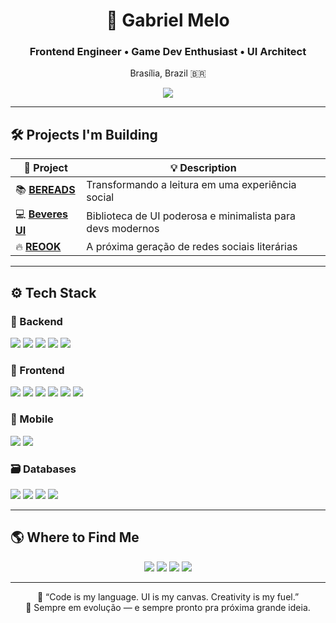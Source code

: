 <h1 align="center">🚀 Gabriel Melo</h1>
<h3 align="center">Frontend Engineer • Game Dev Enthusiast • UI Architect</h3>
<p align="center">Brasília, Brazil 🇧🇷</p>

<p align="center">
  <img src="https://readme-typing-svg.demolab.com?font=Fira+Code&weight=500&size=20&duration=2500&pause=1000&color=FBA94C&center=true&vCenter=true&width=650&lines=Building+beautiful+products+with+code.;Designing+next-gen+UI+libraries.;Obsessed+with+performance+%26+developer+experience.;Turning+ideas+into+impactful+software.">
</p>

---

## 🛠️ Projects I'm Building

| 🚧 Project | 💡 Description |
|-----------|----------------|
| 📚 [**BEREADS**](https://bereads.com) | Transformando a leitura em uma experiência social |
| 💻 [**Beveres UI**](https://beveresui.com) | Biblioteca de UI poderosa e minimalista para devs modernos |
| 🔥 [**REOOK**](https://reook.com) | A próxima geração de redes sociais literárias |

---

## ⚙️ Tech Stack

### 🔧 Backend
<p align="left">
  <img src="https://img.shields.io/badge/Elixir-7B2CBF?style=for-the-badge&logo=elixir&logoColor=fff" />
  <img src="https://img.shields.io/badge/Node.js-04D361?style=for-the-badge&logo=node.js&logoColor=fff" />
  <img src="https://img.shields.io/badge/NestJS-EA2845?style=for-the-badge&logo=nestjs&logoColor=fff" />
  <img src="https://img.shields.io/badge/FastAPI-1B873F?style=for-the-badge&logo=fastapi&logoColor=fff" />
  <img src="https://img.shields.io/badge/Python-FDB833?style=for-the-badge&logo=python&logoColor=000" />
</p>

### 🎨 Frontend
<p align="left">
  <img src="https://img.shields.io/badge/HTML5-FF9500?style=for-the-badge&logo=html5&logoColor=fff" />
  <img src="https://img.shields.io/badge/CSS3-D90429?style=for-the-badge&logo=css3&logoColor=fff" />
  <img src="https://img.shields.io/badge/JavaScript-F7DF1E?style=for-the-badge&logo=javascript&logoColor=000" />
  <img src="https://img.shields.io/badge/TypeScript-1E6091?style=for-the-badge&logo=typescript&logoColor=fff" />
  <img src="https://img.shields.io/badge/React-61DAFB?style=for-the-badge&logo=react&logoColor=000" />
  <img src="https://img.shields.io/badge/Next.js-000000?style=for-the-badge&logo=nextdotjs&logoColor=fff" />
</p>

### 📱 Mobile
<p align="left">
  <img src="https://img.shields.io/badge/React_Native-20232A?style=for-the-badge&logo=react&logoColor=61DAFB" />
  <img src="https://img.shields.io/badge/Expo-000020?style=for-the-badge&logo=expo&logoColor=fff" />
</p>

### 🗃️ Databases
<p align="left">
  <img src="https://img.shields.io/badge/PostgreSQL-0353A4?style=for-the-badge&logo=postgresql&logoColor=fff" />
  <img src="https://img.shields.io/badge/MongoDB-04D361?style=for-the-badge&logo=mongodb&logoColor=fff" />
  <img src="https://img.shields.io/badge/MySQL-FF8800?style=for-the-badge&logo=mysql&logoColor=fff" />
  <img src="https://img.shields.io/badge/SQL%20Server-CC2927?style=for-the-badge&logo=microsoft-sql-server&logoColor=fff" />
</p>

---

## 🌎 Where to Find Me

<p align="center">
  <a href="https://gabrielmelo.me"><img src="https://img.shields.io/badge/🌐%20Website-gabrielmelo.me-000?style=for-the-badge"></a>
  <a href="https://linkedin.com/in/gabrielmelodev"><img src="https://img.shields.io/badge/💼%20LinkedIn-GabrielMeloDev-0077B5?style=for-the-badge&logo=linkedin&logoColor=white"></a>
  <a href="https://twitter.com/gabrielmelodev"><img src="https://img.shields.io/badge/🐦%20X-gabrielmelodev-000?style=for-the-badge&logo=twitter&logoColor=white"></a>
  <a href="https://instagram.com/gabrielmelo.me"><img src="https://img.shields.io/badge/📸%20Instagram-gabrielmelo.me-E4405F?style=for-the-badge&logo=instagram&logoColor=white"></a>
</p>

---

<p align="center">
  💬 “Code is my language. UI is my canvas. Creativity is my fuel.” <br />
  🧠 Sempre em evolução — e sempre pronto pra próxima grande ideia.
</p>
